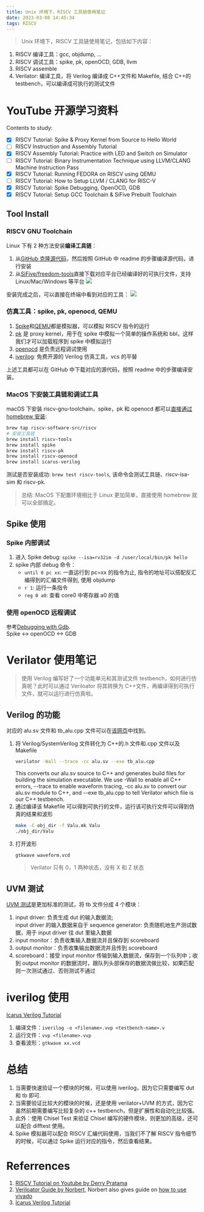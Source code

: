 ```yaml
---
title: Unix 环境下，RISCV 工具链使用笔记
date: 2023-03-08 14:45:34
tags: RISCV
---
```


> Unix 环境下，RISCV 工具链使用笔记，包括如下内容：

1. RISCV 编译工具：gcc, objdump, ...
2. RISCV 调试工具：spike, pk, openOCD, GDB, llvm
3. RISCV assemble
4. Verilator: 编译工具，将 Verilog 编译成 C++文件和 Makefile, 结合 C++的 testbench，可以编译成可执行的测试文件

<!--more-->

# YouTube 开源学习资料

Contents to study:

- [x] RISCV Tutorial: Spike & Proxy Kernel from Source to Hello World
- [ ] RISCV Instruction and Assembly Tutorial
- [x] RISCV Assembly Tutorial: Practice with LED and Switch on Simulator
- [ ] RISCV Tutorial: Binary Instrumentation Technique using LLVM/CLANG Machine Instruction Pass
- [x] RISCV Tutorial: Running FEDORA on RISCV using QEMU
- [ ] RISCV Tutorial: How to Setup LLVM / CLANG for RISC-V
- [x] RISCV Tutorial: Spike Debugging, OpenOCD, GDB
- [x] RISCV Tutorial: Setup GCC Toolchain & SiFive Prebuilt Toolchain

## Tool Install

### RISCV GNU Toolchain

Linux 下有 2 种方法安装**编译工具链**：

1. 从[GitHub 克隆源代码](https://github.com/riscv-collab/riscv-gnu-toolchain)，然后按照 GitHub 中 readme 的步骤编译源代码，进行安装
2. 从[SiFive/freedom-tools](https://github.com/sifive/freedom-tools/releases)直接下载对应平台已经编译好的可执行文件，支持 Linux/Mac/Windows 等平台
   ![](https://s2.loli.net/2023/03/07/h5dNlWv3RjFTmXI.png)

安装完成之后，可以直接在终端中看到对应的工具：
![](https://s2.loli.net/2023/03/07/RVdZFGAjoOBY2az.png)

### 仿真工具：spike, pk, openocd, QEMU

1. [Spike](https://github.com/riscv-software-src/riscv-isa-sim)和[QEMU](https://github.com/qemu/qemu)都是模拟器，可以模拟 RISCV 指令的运行
2. [pk](https://github.com/riscv-software-src/riscv-pk) 是 proxy kernel，用于在 spike 中模拟一个简单的操作系统和 bbl，这样我们才可以加载程序到 spike 中模拟运行
3. [openocd](https://github.com/riscv/riscv-openocd) 是负责远程调试使用
4. [iverilog](https://github.com/steveicarus/iverilog): 免费开源的 Verilog 仿真工具，vcs 的平替

上述工具都可以在 GitHub 中下载对应的源代码，按照 readme 中的步骤编译安装。

### MacOS 下安装工具链和调试工具

macOS 下安装 riscv-gnu-toolchain，spike，pk 和 openocd 都可以[直接通过 homebrew 安装](https://github.com/riscv-software-src/homebrew-riscv):

```bash
brew tap riscv-software-src/riscv
# 安装工具链
brew install riscv-tools
brew install spike
brew install riscv-pk
brew install riscv-openocd
brew install icarus-verilog
```

测试是否安装成功: `brew test riscv-tools`, 该命令会测试工具链、riscv-isa-sim 和 riscv-pk.

> 总结: MacOS 下配置环境相比于 Linux 更加简单，直接使用 homebrew 就可以全部搞定。

## Spike 使用

### Spike 内部调试

1. 进入 Spike debug: `spike --isa=rv32im -d /user/local/bin/pk hello`
2. spike 内部 debug 命令：
   - `until 0 pc xx`: 一直运行到 pc=xx 的指令为止, 指令的地址可以搭配反汇编得到的汇编文件得到, 使用 objdump
   - `r 1`: 运行一条指令
   - `reg 0 a0`: 查看 core0 中寄存器 a0 的值

### 使用 openOCD 远程调试

参考[Debugging with Gdb](https://github.com/riscv-software-src/riscv-isa-sim#debugging-with-gdb).  
Spike <-> openOCD <-> GDB

# Verilator 使用笔记

> 使用 Verilog 编写好了一个功能单元和其测试文件 testbench，如何进行仿真呢？此时可以通过 Veriloator 将其转换为 C++文件，再编译得到可执行文件，就可以运行进行仿真啦。

## Verilog 的功能

对应的 alu.sv 文件和 tb_alu.cpp 文件可以在[该网页](https://itsembedded.com/dhd/verilator_1/)中找到。

1. 将 Verilog/SystemVerilog 文件转化为 C++的.h 文件和.cpp 文件以及 Makefile
   ```bash
   verilator -Wall --trace -cc alu.sv --exe tb_alu.cpp
   ```
   This converts our alu.sv source to C++ and generates build files for building the simulation executable. We use -Wall to enable all C++ errors, --trace to enable waveform tracing, -cc alu.sv to convert our alu.sv module to C++, and --exe tb_alu.cpp to tell Verilator which file is our C++ testbench.
2. 通过编译该 Makefile 可以得到可执行的文件，运行该可执行文件可以得到仿真的结果和波形
   ```bash
   make -C obj_dir -f Valu.mk Valu
   ./obj_dir/Valu
   ```
3. 打开波形
   ```bash
   gtkwave waveform.vcd
   ```
   > Verilator 只有 0，1 两种状态，没有 X 和 Z 状态

## UVM 测试

[UVM 测试](https://itsembedded.com/dhd/verilator_4/)是更加标准的测试，将 tb 文件分成 4 个模块：

1. input driver: 负责生成 dut 的输入数据流;  
   input driver 的输入数据来自于 sequence generator: 负责随机地生产测试数据，用于 input driver 往 dut 里输入数据
2. input monitor：负责收集输入数据流并且保存到 scoreboard
3. output monitor：负责收集输出数据流并且传到 scoreboard
4. scoreboard：接受 input monitor 传输到输入数据流，保存到一个队列中；收到 output monitor 的数据流时，跟队列头部保存的数据流做比较，如果匹配则一次测试通过、否则测试不通过

# iverilog 使用

[Icarus Verilog Tutorial](https://gist.github.com/donn/d9ecf0cf6e7ae3d99c7c4395e7e10afa)

1. 编译文件：`iverilog -o <filename>.vvp <testbench-name>.v`
2. 运行文件：`vvp <filename>.vvp`
3. 查看波形：`gtkwave xx.vcd`

# 总结

1. 当需要快速验证一个模块的时候，可以使用 iverilog，因为它只需要编写 dut 和 tb 即可.
2. 当需要验证比较大的模块的时候，还是使用 verilator+UVM 的方式，因为它虽然前期需要编写比较复杂的 c++ testbench，但是扩展性和自动化比较强。
3. 此外：使用 Chisel Test 来验证 Chisel 编写的硬件模块，则更加的高级，还可以配合 difftest 使用。
4. Spike 模拟器可以配合 RISCV 汇编代码使用，当我们不了解 RISCV 指令细节的时候，可以通过 Spike 运行对应的指令，然后查看结果。

# Referrences

1. [RISCV Tutorial on Youtube by Derry Pratama](https://www.youtube.com/watch?v=zZUtTplVHwE&list=PLgzAvj2cYr3qGvecT_PSnKzl5SxECZmI3)
2. [Veriloator Guide by Norbert](https://www.itsembedded.com/), Norbert also gives guide on [how to use vivado](https://itsembedded.com/dhd/vivado_sim_1/)
3. [Icarus Verilog Tutorial](https://gist.github.com/donn/d9ecf0cf6e7ae3d99c7c4395e7e10afa)
